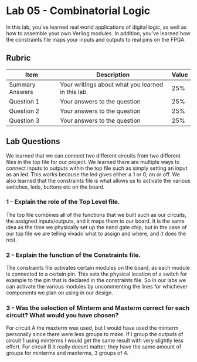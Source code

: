 # Lab 05 - Combinatorial Logic

In this lab, you’ve learned real world applications of digital logic, as well
as how to assemble your own Verilog modules. In addition, you’ve learned how
the constraints file maps your inputs and outputs to real pins on the FPGA.

## Rubric

| Item | Description | Value |
| ---- | ----------- | ----- |
| Summary Answers | Your writings about what you learned in this lab. | 25% |
| Question 1 | Your answers to the question | 25% |
| Question 2 | Your answers to the question | 25% |
| Question 3 | Your answers to the question | 25% |

## Lab Questions

We learned that we can connect two different circuits from two different files in the top file for our project. We learned there are multiple ways to connect inputs to outputs within the top file such as simply setting an input as an led. This works because the led gives either a 1 or 0, on or off. We also learned that the constraints file is what allows us to activate the various switches, leds, buttons etc on the board.

### 1 - Explain the role of the Top Level file.

The top file combines all of the functions that we built such as our circuits, the assigned inputs/outputs, and it maps them to our board. It is the same idea as the time we physically set up the nand gate chip, but in the case of our top file we are telling vivado what to assign and where, and it does the rest.

### 2 - Explain the function of the Constraints file.

The constraints file activates certain modules on the board, as each module is connected to a certain pin. This sets the physical location of a switch for example to the pin that is declared in the constraints file. So in our labs we can activate the various modules by uncommenting the lines for whichever components we plan on using in our design.

### 3 - Was the selection of Minterm and Maxterm correct for each circuit? What would you have chosen?

For circuit A the maxterm was used, but I would have used the minterm personally since there were less groups to make. If I group the outputs of circuit 1 using minterms I would get the same result with very slightly less effort. For circuit B it really doesnt matter, they have the same amount of groups for minterms and maxterms, 3 groups of 4.
